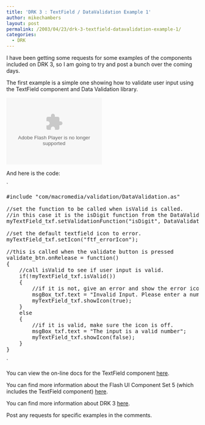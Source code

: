 ```yaml
---
title: 'DRK 3 : TextField / DataValidation Example 1'
author: mikechambers
layout: post
permalink: /2003/04/23/drk-3-textfield-datavalidation-example-1/
categories:
  - DRK
---
```



I have been getting some requests for some examples of the components included on DRK 3, so I am going to try and post a bunch over the coming days.

The first example is a simple one showing how to validate user input using the TextField component and Data Validation library.

<!--more-->

  
<OBJECT classid="clsid:D27CDB6E-AE6D-11cf-96B8-444553540000" codebase="http://download.macromedia.com/pub/shockwave/cabs/flash/swflash.cab#version=6,0,0,0" WIDTH="250" HEIGHT="175" id="text_validation" ALIGN="">
  <PARAM NAME=movie VALUE="/mesh/drk/text_validation.swf"> <PARAM NAME=quality VALUE=high><PARAM NAME=bgcolor VALUE=#FFFFFF> <EMBED src="/mesh/drk/text_validation.swf" quality=high bgcolor=#FFFFFF WIDTH="250" HEIGHT="175" NAME="text_validation" ALIGN="" TYPE="application/x-shockwave-flash" PLUGINSPAGE="http://www.macromedia.com/go/getflashplayer"></EMBED>
</OBJECT>

And here is the code:

`
<pre>
#include "com/macromedia/validation/DataValidation.as"

//set the function to be called when isValid is called.
//in this case it is the isDigit function from the DataValidation library
myTextField_txf.setValidationFunction("isDigit", DataValidation);

//set the default textfield icon to error.
myTextField_txf.setIcon("ftf_errorIcon");

//this is called when the validate button is pressed
validate_btn.onRelease = function()
{
	//call isValid to see if user input is valid.
	if(!myTextField_txf.isValid())
	{
		//if it is not, give an error and show the error icon.
		msgBox_txf.text = "Invalid Input. Please enter a number.";
		myTextField_txf.showIcon(true);
	}
	else
	{
		//if it is valid, make sure the icon is off.
		msgBox_txf.text = "The input is a valid number";
		myTextField_txf.showIcon(false);
	}
}
</pre>
<p>`

You can view the on-line docs for the TextField component [here][1].

You can find more information about the Flash UI Component Set 5 (which includes the TextField component) [here][2].

You can find more information about DRK 3 [here][3].

Post any requests for specific examples in the comments.

 [1]: http://www.macromedia.com/software/drk/productinfo/product_overview/volume3/drk3_docs/index.html
 [2]: http://www.macromedia.com/software/drk/productinfo/product_overview/volume3/flashmx.html
 [3]: http://www.macromedia.com/software/drk/